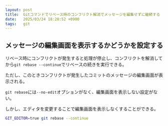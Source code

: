 ```yaml
---
layout: post
title:  Gitコマンドでリベース時のコンフリクト解消でメッセージを編集せずに継続する
date:   2025/03/24 18:28:52 +0900
tags:   git
---
```


## メッセージの編集画面を表示するかどうかを設定する

リベース時にコンフリクトが発生すると処理が停止し、コンフリクトを解消してから`git rebase --continue`でリベースの続きを実行できる。

ただし、このときコンフリクトが発生したコミットのメッセージの編集画面が表示される。

`git rebase`には`--no-edit`オプションがなく、編集画面を表示しない設定がない。

しかし、エディタを変更することで編集画面を表示しなくすることができる。

```sh
GIT_EDITOR=true git rebase --continue
```
